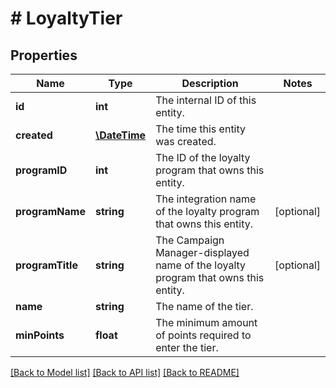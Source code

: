 # # LoyaltyTier

## Properties

Name | Type | Description | Notes
------------ | ------------- | ------------- | -------------
**id** | **int** | The internal ID of this entity. | 
**created** | [**\DateTime**](\DateTime.md) | The time this entity was created. | 
**programID** | **int** | The ID of the loyalty program that owns this entity. | 
**programName** | **string** | The integration name of the loyalty program that owns this entity. | [optional] 
**programTitle** | **string** | The Campaign Manager-displayed name of the loyalty program that owns this entity. | [optional] 
**name** | **string** | The name of the tier. | 
**minPoints** | **float** | The minimum amount of points required to enter the tier. | 

[[Back to Model list]](../../README.md#documentation-for-models) [[Back to API list]](../../README.md#documentation-for-api-endpoints) [[Back to README]](../../README.md)



